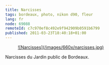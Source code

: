 ```yaml
---
title: Narcisses
tags: bordeaux, photo, nikon d90, fleur
lang: fr
node: 69088
remoteId: c7c970ef8c492e9f942909b0591b6799
published: 2011-03-23T18:40:18+01:00
---
```

<figure class="object-center"><a href="/images/narcisses.jpg">![Narcisses](/images/660x/narcisses.jpg)
</a></figure>


Narcisses du Jardin public de Bordeaux.

